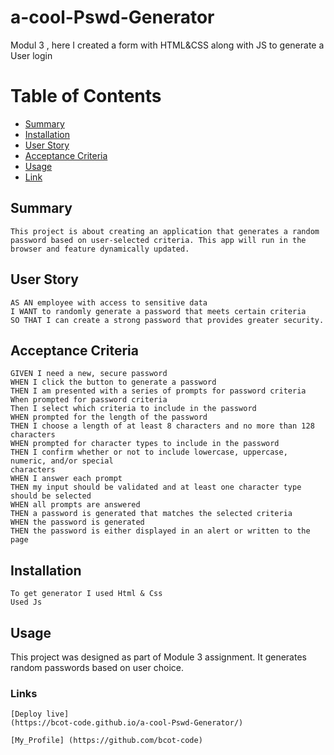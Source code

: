 # a-cool-Pswd-Generator

Modul 3 , here I created a form with HTML&amp;CSS along with JS to generate a User login

# Table of Contents

- [Summary](#Summary)
- [Installation](#Installation)
- [User Story](#User)
- [Acceptance Criteria](#Criteria)
- [Usage](#Usage)
- [Link](#Links)

## Summary

```
This project is about creating an application that generates a random password based on user-selected criteria. This app will run in the browser and feature dynamically updated.
```

## User Story

```
AS AN employee with access to sensitive data
I WANT to randomly generate a password that meets certain criteria
SO THAT I can create a strong password that provides greater security.
```

## Acceptance Criteria

```
GIVEN I need a new, secure password
WHEN I click the button to generate a password
THEN I am presented with a series of prompts for password criteria
When prompted for password criteria
Then I select which criteria to include in the password
WHEN prompted for the length of the password
THEN I choose a length of at least 8 characters and no more than 128 characters
WHEN prompted for character types to include in the password
THEN I confirm whether or not to include lowercase, uppercase, numeric, and/or special
characters
WHEN I answer each prompt
THEN my input should be validated and at least one character type should be selected
WHEN all prompts are answered
THEN a password is generated that matches the selected criteria
WHEN the password is generated
THEN the password is either displayed in an alert or written to the page
```

## Installation

```
To get generator I used Html & Css
Used Js
```

## Usage

This project was designed as part of Module 3 assignment. It generates random passwords based on user choice.

### Links

```
[Deploy live]
(https://bcot-code.github.io/a-cool-Pswd-Generator/)

[My_Profile] (https://github.com/bcot-code)
```